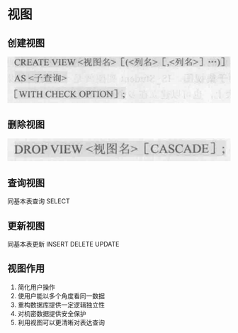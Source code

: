 # 视图

## 创建视图

![](2020-04-13-15-26-10.png)

## 删除视图

![](2020-04-13-15-26-36.png)

## 查询视图

同基本表查询 SELECT 

## 更新视图

同基本表更新 INSERT DELETE UPDATE

## 视图作用

1. 简化用户操作
2. 使用户能以多个角度看同一数据
3. 重构数据库提供一定逻辑独立性
4. 对机密数据提供安全保护
5. 利用视图可以更清晰对表达查询